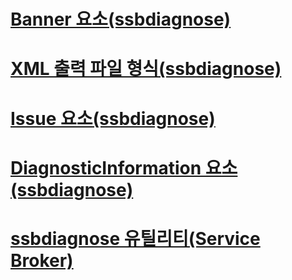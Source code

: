 # [Banner 요소(ssbdiagnose)](banner-element-ssbdiagnose.md)
# [XML 출력 파일 형식(ssbdiagnose)](xml-output-file-format-ssbdiagnose.md)
# [Issue 요소(ssbdiagnose)](issue-element-ssbdiagnose.md)
# [DiagnosticInformation 요소(ssbdiagnose)](diagnosticinformation-element-ssbdiagnose.md)
# [ssbdiagnose 유틸리티(Service Broker)](ssbdiagnose-utility-service-broker.md)
